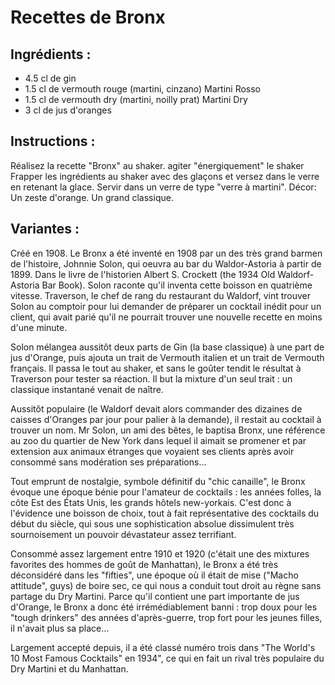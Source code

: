 # Recettes de Bronx

## Ingrédients :

* 4.5 cl de gin	 
* 1.5 cl de vermouth rouge (martini, cinzano)	 Martini Rosso
* 1.5 cl de vermouth dry (martini, noilly prat)	 Martini Dry
* 3 cl de jus d'oranges

## Instructions :
Réalisez la recette "Bronx" au shaker. agiter "énergiquement" le shaker
Frapper les ingrédients au shaker avec des glaçons et versez dans le verre en retenant la glace.
Servir dans un verre de type "verre à martini".
Décor: Un zeste d'orange.
Un grand classique. 

## Variantes :
Créé en 1908.
Le Bronx a été inventé en 1908 par un des très grand barmen de l'histoire, Johnnie Solon, qui oeuvra au bar du Waldor-Astoria à partir de 1899. Dans le livre de l'historien Albert S. Crockett (the 1934 Old Waldorf-Astoria Bar Book). Solon raconte qu'il inventa cette boisson en quatrième vitesse. Traverson, le chef de rang du restaurant du Waldorf, vint trouver Solon au comptoir pour lui demander de préparer un cocktail inédit pour un client, qui avait parié qu'il ne pourrait trouver une nouvelle recette en moins d'une minute.

Solon mélangea aussitôt deux parts de Gin (la base classique) à une part de jus d'Orange, puis ajouta un trait de Vermouth italien et un trait de Vermouth français. Il passa le tout au shaker, et sans le goûter tendit le résultat à Traverson pour tester sa réaction. Il but la mixture d'un seul trait : un classique instantané venait de naître.

Aussitôt populaire (le Waldorf devait alors commander des dizaines de caisses d'Oranges par jour pour palier à la demande), il restait au cocktail à trouver un nom. Mr Solon, un ami des bêtes, le baptisa Bronx, une référence au zoo du quartier de New York dans lequel il aimait se promener et par extension aux animaux étranges que voyaient ses clients après avoir consommé sans modération ses préparations…

Tout emprunt de nostalgie, symbole définitif du "chic canaille", le Bronx évoque une époque bénie pour l'amateur de cocktails : les années folles, la côte Est des États Unis, les grands hôtels new-yorkais. C'est donc à l'évidence une boisson de choix, tout à fait représentative des cocktails du début du siècle, qui sous une sophistication absolue dissimulent très sournoisement un pouvoir dévastateur assez terrifiant.

Consommé assez largement entre 1910 et 1920 (c'était une des mixtures favorites des hommes de goût de Manhattan), le Bronx a été très déconsidéré dans les "fifties", une époque où il était de mise ("Macho attitude", guys) de boire sec, ce qui nous a conduit tout droit au règne sans partage du Dry Martini. Parce qu'il contient une part importante de jus d'Orange, le Bronx a donc été irrémédiablement banni : trop doux pour les "tough drinkers" des années d'après-guerre, trop fort pour les jeunes filles, il n'avait plus sa place…

Largement accepté depuis, il a été classé numéro trois dans "The World's 10 Most Famous Cocktails" en 1934", ce qui en fait un rival très populaire du Dry Martini et du Manhattan.
